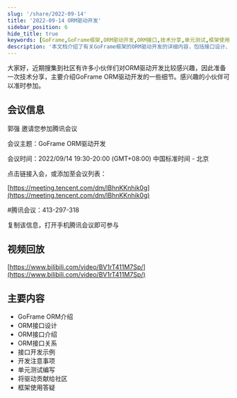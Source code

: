 ```yaml
---
slug: '/share/2022-09-14'
title: '2022-09-14 ORM驱动开发'
sidebar_position: 6
hide_title: true
keywords: [GoFrame,GoFrame框架,ORM驱动开发,ORM接口,技术分享,单元测试,框架使用,社区贡献,接口开发示例,开发注意事项]
description: '本文档介绍了有关GoFrame框架的ORM驱动开发的详细内容，包括接口设计、接口介绍及其关系、接口开发的实际示例；此外，还涵盖了开发注意事项、单元测试编写以及如何将驱动贡献给社区的过程，并就框架使用的常见问题进行了解答。读者可以通过本文档来提升对GoFrame ORM 驱动开发的理解。'
---
```


大家好，近期搜集到社区有许多小伙伴们对ORM驱动开发比较感兴趣，因此准备一次技术分享，主要介绍GoFrame ORM驱动开发的一些细节。感兴趣的小伙伴可以准时参加。

## 会议信息

郭强 邀请您参加腾讯会议

会议主题：GoFrame ORM驱动开发

会议时间：2022/09/14 19:30-20:00 (GMT+08:00) 中国标准时间 - 北京

点击链接入会，或添加至会议列表：

[https://meeting.tencent.com/dm/lBhnKKnhik0g](https://meeting.tencent.com/dm/lBhnKKnhik0g)

#腾讯会议：413-297-318

复制该信息，打开手机腾讯会议即可参与

## 视频回放

[https://www.bilibili.com/video/BV1rT411M7Sp/](https://www.bilibili.com/video/BV1rT411M7Sp/)

## 主要内容

- GoFrame ORM介绍
- ORM接口设计
- ORM接口介绍
- ORM接口关系
- 接口开发示例
- 开发注意事项
- 单元测试编写
- 将驱动贡献给社区
- 框架使用答疑